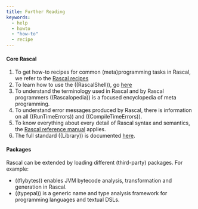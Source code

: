 ```yaml
---
title: Further Reading
keywords:
  - help
  - howto
  - "how-to"
  - recipe
---
```


#### Core Rascal

1. To get how-to recipes for common (meta)programming tasks in Rascal, we refer to the [Rascal recipes]((Recipes))
1. To learn how to use the ((RascalShell)), go [here]((RascalShell))
1. To understand the terminology used in Rascal and by Rascal programmers ((Rascalopedia)) is a focused encyclopedia of meta programming.
1. To understand error messages produced by Rascal, there is information on all ((RunTimeErrors)) and ((CompileTimeErrors)).
1. To know everything about every detail of Rascal syntax and semantics, the [Rascal reference manual]((Rascal:Rascal)) applies.
1. The full standard ((Library)) is documented [here]((Library)).

#### Packages

Rascal can be extended by loading different (third-party) packages. For example:

* ((flybytes)) enables JVM bytecode analysis, transformation and generation in Rascal.
* ((typepal)) is a generic name and type analysis framework for programming languages and textual DSLs.

